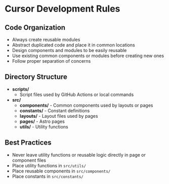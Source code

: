 # Cursor Development Rules

## Code Organization

- Always create reusable modules
- Abstract duplicated code and place it in common locations
- Design components and modules to be easily reusable
- Use existing common components or modules before creating new ones
- Follow proper separation of concerns

## Directory Structure

- **scripts/**
  - Script files used by GitHub Actions or local commands
- **src/**
  - **components/** - Common components used by layouts or pages
  - **constants/** - Constant definitions
  - **layouts/** - Layout files used by pages
  - **pages/** - Astro pages
  - **utils/** - Utility functions

## Best Practices

- Never leave utility functions or reusable logic directly in page or component files
- Place utility functions in `src/utils/`
- Place reusable components in `src/components/`
- Place constants in `src/constants/`
